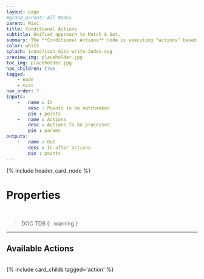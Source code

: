 ```yaml
---
layout: page
#grand_parent: All Nodes
parent: Misc
title: Conditional Actions
subtitle: Unified approach to Match & Set.
summary: The **Conditional Actions** node is executing "actions" based on filters.
color: white
splash: icons/icon_misc-write-index.svg
preview_img: placeholder.jpg
toc_img: placeholder.jpg
has_children: true
tagged: 
    - node
    - misc
nav_order: 7
inputs:
    -   name : In
        desc : Points to be matchmaked
        pin : points
    -   name : Actions
        desc : Actions to be processed
        pin : params
outputs:
    -   name : Out
        desc : In after actions.
        pin : points
---
```


{% include header_card_node %}

# Properties
<br>

> DOC TDB
{: .warning }

---
## Available Actions
<br>
{% include card_childs tagged='action' %}